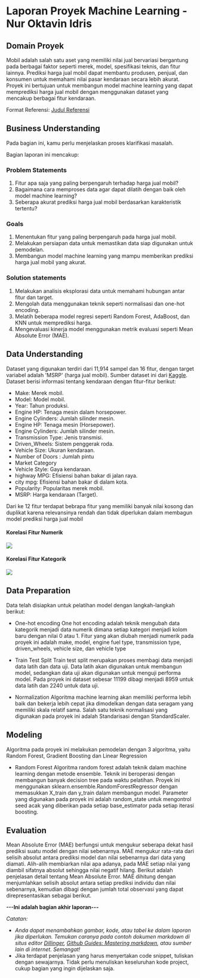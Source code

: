 # Laporan Proyek Machine Learning - Nur Oktavin Idris

## Domain Proyek

Mobil adalah salah satu aset yang memiliki nilai jual bervariasi bergantung pada berbagai faktor seperti merek, model, spesifikasi teknis, dan fitur lainnya. Prediksi harga jual mobil dapat membantu produsen, penjual, dan konsumen untuk memahami nilai pasar kendaraan secara lebih akurat. Proyek ini bertujuan untuk membangun model machine learning yang dapat memprediksi harga jual mobil dengan menggunakan dataset yang mencakup berbagai fitur kendaraan.
  
  Format Referensi: [Judul Referensi](https://scholar.google.com/) 

## Business Understanding

Pada bagian ini, kamu perlu menjelaskan proses klarifikasi masalah.

Bagian laporan ini mencakup:

### Problem Statements

1. Fitur apa saja yang paling berpengaruh terhadap harga jual mobil?
2. Bagaimana cara memproses data agar dapat dilatih dengan baik oleh model machine learning?
3. Seberapa akurat prediksi harga jual mobil berdasarkan karakteristik tertentu?


### Goals

1. Menentukan fitur yang paling berpengaruh pada harga jual mobil.
2. Melakukan persiapan data untuk memastikan data siap digunakan untuk pemodelan.
3. Membangun model machine learning yang mampu memberikan prediksi harga jual mobil yang akurat.


### Solution statements
    
1. Melakukan analisis eksplorasi data untuk memahami hubungan antar fitur dan target.
2. Mengolah data menggunakan teknik seperti normalisasi dan one-hot encoding.
3. Melatih beberapa model regresi seperti Random Forest, AdaBoost, dan KNN untuk memprediksi harga.
4. Mengevaluasi kinerja model menggunakan metrik evaluasi seperti Mean Absolute Error (MAE).


## Data Understanding
Dataset yang digunakan terdiri dari 11,914 sampel dan 16 fitur, dengan target variabel adalah 'MSRP' (harga jual mobil). Sumber dataset ini dari  [Kaggle](https://www.kaggle.com/datasets/CooperUnion/cardataset/data). Dataset berisi informasi tentang kendaraan dengan fitur-fitur berikut:
- Make: Merek mobil.
- Model: Model mobil.
- Year: Tahun produksi.
- Engine HP: Tenaga mesin dalam horsepower.
- Engine Cylinders: Jumlah silinder mesin.
- Engine HP: Tenaga mesin (Horsepower).
- Engine Cylinders: Jumlah silinder mesin.
- Transmission Type: Jenis transmisi.
- Driven_Wheels: Sistem penggerak roda.
- Vehicle Size: Ukuran kendaraan.
- Number of Doors : Jumlah pintu
- Market Category
- Vehicle Style: Gaya kendaraan.
- highway MPG: Efisiensi bahan bakar di jalan raya.
- city mpg: Efisiensi bahan bakar di dalam kota.
- Popularity: Popularitas merek mobil.
- MSRP: Harga kendaraan (Target).

Dari ke 12 fitur terdapat bebrapa fitur yang memiliki banyak nilai kosong dan duplikat karena relevansinya rendah dan tidak diperlukan dalam membagun model prediksi harga jual mobil

#### Korelasi Fitur Numerik

 <div><img src="https://github.com/oktavin28/proyek-predictive-analytics/blob/07897aec6c169e46eb12f099ed7d7dc6dc96947b/images/korelasinumerik.png"></div>

#### Korelasi Fitur Kategorik
 <div><img src="https://github.com/oktavin28/proyek-predictive-analytics/blob/c93189f10ac253c0a2ccdd3ec176e7df2687fba6/images/korelasi%20make.png"></div>

 


## Data Preparation
Data telah disiapkan untuk pelatihan model dengan langkah-langkah berikut:
- One-hot encoding 
One hot encoding adalah teknik mengubah data kategorik menjadi data numerik dimana setiap kategori menjadi kolom baru dengan nilai 0 atau 1. Fitur yang akan diubah menjadi numerik pada proyek ini adalah make, model, engine fuel type, transmission type, driven_wheels, vehicle size, dan vehicle type

- Train Test Split
Train test split merupakan proses membagi data menjadi data latih dan data uji. Data latih akan digunakan untuk membangun model, sedangkan data uji akan digunakan untuk menguji performa model. Pada proyek ini dataset sebesar 11199 dibagi menjadi 8959 untuk data latih dan 2240 untuk data uji.

- Normalization
Algoritma machine learning akan memiliki performa lebih baik dan bekerja lebih cepat jika dimodelkan dengan data seragam yang memiliki skala relatif sama. Salah satu teknik normalisasi yang digunakan pada proyek ini adalah Standarisasi dengan StandardScaler.


## Modeling
Algoritma pada proyek ini melakukan pemodelan dengan 3 algoritma, yaitu Random Forest, Gradient Boosting dan Linear Regression  
- Random Forest 
Algoritma random forest adalah teknik dalam machine learning dengan metode ensemble. Teknik ini beroperasi dengan membangun banyak decision tree pada waktu pelatihan. Proyek ini menggunakan sklearn.ensemble.RandomForestRegressor dengan memasukkan X_train dan y_train dalam membangun model. Parameter yang digunakan pada proyek ini adalah random_state untuk mengontrol seed acak yang diberikan pada setiap base_estimator pada setiap iterasi boosting.


## Evaluation
Mean Absolute Error (MAE) berfungsi untuk mengukur seberapa dekat hasil prediksi suatu model dengan nilai sebenarnya. MAE mengukur rata-rata dari selisih absolut antara prediksi model dan nilai sebenarnya dari data yang diamati. Alih-alih membiarkan nilai apa adanya, pada MAE setiap nilai yang diambil sifatnya absolut sehingga nilai negatif hilang. Berikut adalah penjelasan detail tentang Mean Absolute Error.
MAE dihitung dengan menjumlahkan selisih absolut antara setiap prediksi individu dan nilai sebenarnya, kemudian dibagi dengan jumlah total observasi yang dapat direpresentasikan sebagai berikut.

**---Ini adalah bagian akhir laporan---**

_Catatan:_
- _Anda dapat menambahkan gambar, kode, atau tabel ke dalam laporan jika diperlukan. Temukan caranya pada contoh dokumen markdown di situs editor [Dillinger](https://dillinger.io/), [Github Guides: Mastering markdown](https://guides.github.com/features/mastering-markdown/), atau sumber lain di internet. Semangat!_
- Jika terdapat penjelasan yang harus menyertakan code snippet, tuliskan dengan sewajarnya. Tidak perlu menuliskan keseluruhan kode project, cukup bagian yang ingin dijelaskan saja.

